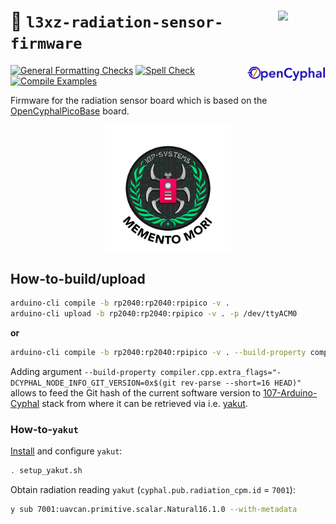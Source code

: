 <a href="https://107-systems.org/"><img align="right" src="https://raw.githubusercontent.com/107-systems/.github/main/logo/107-systems.png" width="15%"></a>
:floppy_disk: `l3xz-radiation-sensor-firmware`
==============================================
<a href="https://opencyphal.org/"><img align="right" src="https://raw.githubusercontent.com/107-systems/.github/main/logo/opencyphal.svg" width="25%"></a>
[![General Formatting Checks](https://github.com/107-systems/l3xz-radiation-sensor-firmware/workflows/General%20Formatting%20Checks/badge.svg)](https://github.com/107-systems/l3xz-radiation-sensor-firmware/actions?workflow=General+Formatting+Checks)
[![Spell Check](https://github.com/107-systems/l3xz-radiation-sensor-firmware/workflows/Spell%20Check/badge.svg)](https://github.com/107-systems/l3xz-radiation-sensor-firmware/actions?workflow=Spell+Check)
[![Compile Examples](https://github.com/107-systems/l3xz-radiation-sensor-firmware/workflows/Compile/badge.svg)](https://github.com/107-systems/l3xz-radiation-sensor-firmware/actions?workflow=Compile)

Firmware for the radiation sensor board which is based on the [OpenCyphalPicoBase](https://github.com/generationmake/OpenCyphalPicoBase) board.

<p align="center">
  <a href="https://github.com/107-systems/l3xz"><img src="https://raw.githubusercontent.com/107-systems/.github/main/logo/l3xz-logo-memento-mori-github.png" width="40%"></a>
</p>

## How-to-build/upload
```bash
arduino-cli compile -b rp2040:rp2040:rpipico -v .
arduino-cli upload -b rp2040:rp2040:rpipico -v . -p /dev/ttyACM0
```
**or**
```bash
arduino-cli compile -b rp2040:rp2040:rpipico -v . --build-property compiler.cpp.extra_flags="-DCYPHAL_NODE_INFO_GIT_VERSION=0x$(git rev-parse --short=16 HEAD)"
```
Adding argument `--build-property compiler.cpp.extra_flags="-DCYPHAL_NODE_INFO_GIT_VERSION=0x$(git rev-parse --short=16 HEAD)"` allows to feed the Git hash of the current software version to [107-Arduino-Cyphal](https://github.com/107-systems/107-Arduino-Cyphal) stack from where it can be retrieved via i.e. [yakut](https://github.com/opencyphal/yakut).

### How-to-`yakut`
[Install](https://github.com/OpenCyphal/yakut) and configure `yakut`:
```bash
. setup_yakut.sh
```
Obtain radiation reading `yakut` (`cyphal.pub.radiation_cpm.id` = `7001`):
```bash
y sub 7001:uavcan.primitive.scalar.Natural16.1.0 --with-metadata
```
